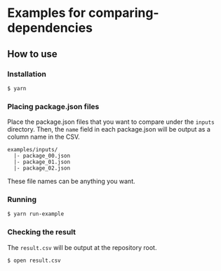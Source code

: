 # Examples for comparing-dependencies

## How to use

### Installation

```sh
$ yarn
```

### Placing package.json files

Place the package.json files that you want to compare under the `inputs` directory. Then, the `name` field in each package.json will be output as a column name in the CSV.

```
examples/inputs/
  |- package_00.json
  |- package_01.json
  |- package_02.json
```

These file names can be anything you want.

### Running

```sh
$ yarn run-example
```

### Checking the result

The `result.csv` will be output at the repository root.

```sh
$ open result.csv
```
